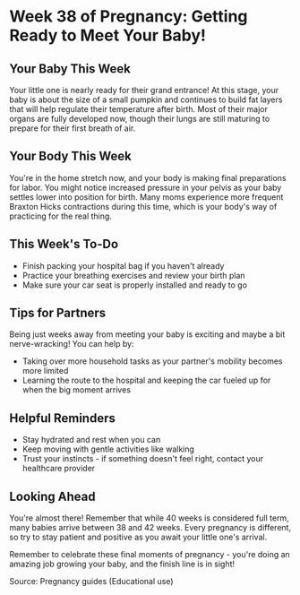 # Week 38 of Pregnancy: Getting Ready to Meet Your Baby!

## Your Baby This Week
Your little one is nearly ready for their grand entrance! At this stage, your baby is about the size of a small pumpkin and continues to build fat layers that will help regulate their temperature after birth. Most of their major organs are fully developed now, though their lungs are still maturing to prepare for their first breath of air.

## Your Body This Week
You're in the home stretch now, and your body is making final preparations for labor. You might notice increased pressure in your pelvis as your baby settles lower into position for birth. Many moms experience more frequent Braxton Hicks contractions during this time, which is your body's way of practicing for the real thing.

## This Week's To-Do
* Finish packing your hospital bag if you haven't already
* Practice your breathing exercises and review your birth plan
* Make sure your car seat is properly installed and ready to go

## Tips for Partners
Being just weeks away from meeting your baby is exciting and maybe a bit nerve-wracking! You can help by:
* Taking over more household tasks as your partner's mobility becomes more limited
* Learning the route to the hospital and keeping the car fueled up for when the big moment arrives

## Helpful Reminders
* Stay hydrated and rest when you can
* Keep moving with gentle activities like walking
* Trust your instincts - if something doesn't feel right, contact your healthcare provider

## Looking Ahead
You're almost there! Remember that while 40 weeks is considered full term, many babies arrive between 38 and 42 weeks. Every pregnancy is different, so try to stay patient and positive as you await your little one's arrival.

Remember to celebrate these final moments of pregnancy - you're doing an amazing job growing your baby, and the finish line is in sight! 

Source: Pregnancy guides (Educational use)